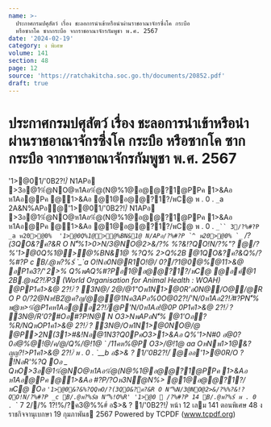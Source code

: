 ```yaml
---
name: >-
  ประกาศกรมปศุสัตว์ เรื่อง ชะลอการนำเข้าหรือนำผ่านราชอาณาจักรซึ่งโค กระบือ
  หรือซากโค ซากกระบือ จากราชอาณาจักรกัมพูชา พ.ศ. 2567
date: '2024-02-19'
category: ง พิเศษ
volume: 141
section: 48
page: 12
source: 'https://ratchakitcha.soc.go.th/documents/20852.pdf'
draft: true
---
```


# ประกาศกรมปศุสัตว์ เรื่อง ชะลอการนำเข้าหรือนำผ่านราชอาณาจักรซึ่งโค กระบือ หรือซากโค ซากกระบือ จากราชอาณาจักรกัมพูชา พ.ศ. 2567

'1>@01/'0B2?!/์ N1APอ >3อ@1%ํ@NO@ห1Aอ%ํ@(N@%1@อ@@?1@PPค 1>&Aอ ห1Aอ@Pค @1>&Aอ @1@อ@@?1?/พC@ พ . 0 . `_`a 2A&N%APอ@'1>@01/'0B2?!/์ N1APอ >3อ@1%ํ@NO@ห1Aอ%ํ@(N@%1@อ@@?1@PPค 1>&Aอ ห1Aอ@Pค @1>&Aอ @1@อ@@?1?/พC@ พ . 0 . `_`` 3/?%#?P _a พ20>@0% `_`` '1>@0Q%1@>@%BN&1@ N/APอ/?%#?P `^ พ20>@0% `_`` /?(3QO&?ค?&R O N'็%1>0>N/3@NO@2>&/?% %?&!?QO!N/?%"? @/?%'1>@0Q%1@>@%BN&1@ %?Q% 2>Q%2B @1QO&?ค?&Q%/?%#?P _c B/.@พ?%$์ `_`a O!Nอ0N@R1O!@/ 0?/?1@0@%@11>&@ อP1ค3?/'ี 2>% Q%พAQ%#?Pอ1@อ@@?1?/พC@ @อค์@1 2B.@พ2?!/์P3 (World Organisation for Animal Health : WOAH) @PP1ค1>&@ 2?!/์ ? 3N@/ 2@/@1"Oพ1N1>@0R'อ0N@/O@/@R O P 0/?2@Nห!B2ํ@ค?ญ/@@@1Nค3APอ%0O@02?!/์'N/0ห1Aอ2?!/์#?PN'็% พ@ห>%ํ@P1คห1Aอ@อ2?!/์@P'N/0ห1Aอ!@0P 0P1ค1>&@ 2?!/์ ? 3N@/R'0?#Oอ#?P!N@ N O3>NพAPอN'็% @1'Oอ?%R/NQหOP1ค1>&@ 2?!/์ ? 3N@/Oพ1N1>@0NO@/@ @P>2N(31>#&!Nอ@1N3?Q0PคO3>1>&Aอ Q%'1>N#0 อ@0?0อํ@%@!@/ค/@/Q%/@!1@ ` /11คห%@P O3>/@!1@ aa OหNพ1>1@&?ญญ?!>P1ค1>&@ 2?!/์ พ . 0 . `__b อ$>& ? 1/'0B2?!/์ @ออ'1>@0R/O ? !NอR'%?Q Oอ _ QหO>3อ@1%ํ@NO@ห1Aอ%ํ@(N@%1@อ@@?1@PPค 1>&Aอ ห1Aอ@Pค @1>&Aอ #?P/?Oห3Nํ@N%> @1@อ@@?1?/พC@ Oอ ` '1>@0&?&%?QQหO/?(3QO&?ค?&R O N'็%N/3@NO@2>&/?%%?&!?QO!N/?%#?P _c B/.@พ?%$์ `_`a N'็%!O%R' '1>@0  /?%#?P 14 B/.@พ?%$์ พ . 0 . `_` 7 2//% 1?!%/?ค3@%%#์ อ$>& ? 1/'0B2?!/์ หน้า 12 เลม 141 ตอนพิเศษ 48 ง ราชกิจจานุเบกษา 19 กุมภาพันธ 2567 Powered by TCPDF (www.tcpdf.org)
